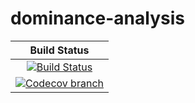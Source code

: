 # dominance-analysis

| **Build Status** |
|:----------------:|
| [![Build Status][build-img]][build-url] |
| [![Codecov branch][codecov-img]][codecov-url] |

[build-img]: https://github.com/guberger/Dominance.jl/workflows/CI/badge.svg?branch=main
[build-url]: https://github.com/guberger/Dominance.jl/actions?query=workflow%3ACI
[codecov-img]: http://codecov.io/github/guberger/Dominance.jl/coverage.svg?branch=main
[codecov-url]: http://codecov.io/github/guberger/Dominance.jl?branch=main
